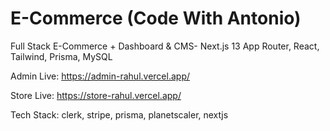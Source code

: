 # E-Commerce (Code With Antonio)
Full Stack E-Commerce + Dashboard &amp; CMS- Next.js 13 App Router, React, Tailwind, Prisma, MySQL

Admin Live: https://admin-rahul.vercel.app/

Store Live: https://store-rahul.vercel.app/

Tech Stack: clerk, stripe, prisma, planetscaler, nextjs
